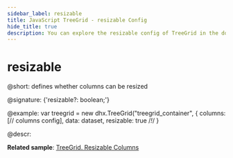 ```yaml
---
sidebar_label: resizable
title: JavaScript TreeGrid - resizable Config 
hide_title: true
description: You can explore the resizable config of TreeGrid in the documentation of the DHTMLX JavaScript UI library. Browse developer guides and API reference, try out code examples and live demos, and download a free 30-day evaluation version of DHTMLX Suite 7.
---
```

 
# resizable

@short: defines whether columns can be resized

@signature: {'resizable?: boolean;'}

@example:
var treegrid = new dhx.TreeGrid("treegrid_container", {
    columns: [// columns config],
    data: dataset,
    resizable: true /*!*/
}

@descr:

**Related sample**: [TreeGrid. Resizable Columns](https://snippet.dhtmlx.com/vq3i9maq)

[comment]: # (@related: treegrid/configuration.md#resizing treegrid/initialization.md#initialize-treegrid)
